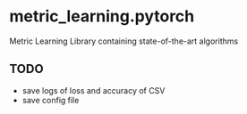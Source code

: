 # metric_learning.pytorch
Metric Learning Library containing state-of-the-art algorithms


## TODO
 - save logs of loss and accuracy of CSV
 - save config file
